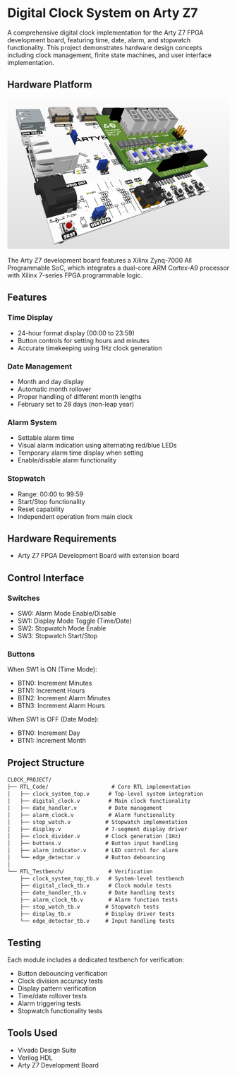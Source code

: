 # Digital Clock System on Arty Z7

A comprehensive digital clock implementation for the Arty Z7 FPGA development board, featuring time, date, alarm, and stopwatch functionality. This project demonstrates hardware design concepts including clock management, finite state machines, and user interface implementation.

## Hardware Platform

![Arty Z7 Development Board](artyz7.png)

The Arty Z7 development board features a Xilinx Zynq-7000 All Programmable SoC, which integrates a dual-core ARM Cortex-A9 processor with Xilinx 7-series FPGA programmable logic.

## Features

### Time Display
- 24-hour format display (00:00 to 23:59)
- Button controls for setting hours and minutes
- Accurate timekeeping using 1Hz clock generation

### Date Management
- Month and day display
- Automatic month rollover
- Proper handling of different month lengths
- February set to 28 days (non-leap year)

### Alarm System
- Settable alarm time
- Visual alarm indication using alternating red/blue LEDs
- Temporary alarm time display when setting
- Enable/disable alarm functionality

### Stopwatch
- Range: 00:00 to 99:59
- Start/Stop functionality
- Reset capability
- Independent operation from main clock

## Hardware Requirements

- Arty Z7 FPGA Development Board with extension board

## Control Interface

### Switches
- SW0: Alarm Mode Enable/Disable
- SW1: Display Mode Toggle (Time/Date)
- SW2: Stopwatch Mode Enable
- SW3: Stopwatch Start/Stop

### Buttons
When SW1 is ON (Time Mode):
- BTN0: Increment Minutes
- BTN1: Increment Hours
- BTN2: Increment Alarm Minutes
- BTN3: Increment Alarm Hours

When SW1 is OFF (Date Mode):
- BTN0: Increment Day
- BTN1: Increment Month

## Project Structure

```
CLOCK_PROJECT/
├── RTL_Code/                    # Core RTL implementation
│   ├── clock_system_top.v      # Top-level system integration
│   ├── digital_clock.v         # Main clock functionality
│   ├── date_handler.v          # Date management
│   ├── alarm_clock.v           # Alarm functionality
│   ├── stop_watch.v           # Stopwatch implementation
│   ├── display.v              # 7-segment display driver
│   ├── clock_divider.v        # Clock generation (1Hz)
│   ├── buttons.v              # Button input handling
│   ├── alarm_indicator.v      # LED control for alarm
│   └── edge_detector.v        # Button debouncing
│
└── RTL_Testbench/              # Verification
    ├── clock_system_top_tb.v   # System-level testbench
    ├── digital_clock_tb.v      # Clock module tests
    ├── date_handler_tb.v       # Date handling tests
    ├── alarm_clock_tb.v        # Alarm function tests
    ├── stop_watch_tb.v        # Stopwatch tests
    ├── display_tb.v           # Display driver tests
    └── edge_detector_tb.v     # Input handling tests
```

## Testing

Each module includes a dedicated testbench for verification:
- Button debouncing verification
- Clock division accuracy tests
- Display pattern verification
- Time/date rollover tests
- Alarm triggering tests
- Stopwatch functionality tests

## Tools Used

- Vivado Design Suite
- Verilog HDL
- Arty Z7 Development Board
